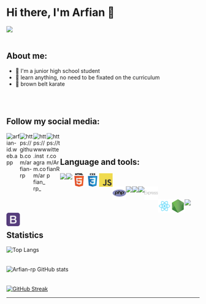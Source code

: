 # Hi there, I'm Arfian 👋
<a href="https://github.com/antonkomarev/github-profile-views-counter">
<img src="https://komarev.com/ghpvc/?username=arfian-rp">
</a>

<br/>
<br/>

## About me:
- 🏫 I'm a junior high school student
- 🍃 learn anything, no need to be fixated on the curriculum
- 🥋 brown belt karate

<br/>
<br/>

## Follow my social media:

[<img align="left" alt="arfian-id.web.app" width="35px" src="https://arfian-id.web.app/img/profil.jpg" />][website]
[<img align="left" alt="https://github.com/arfian-rp" width="35px" src="https://upload.wikimedia.org/wikipedia/commons/9/91/Octicons-mark-github.svg" />][github]
[<img align="left" alt="https://www.instagram.com/arfian_rp_" width="35px" src="https://upload.wikimedia.org/wikipedia/commons/a/a5/Instagram_icon.png" />][instagram]
[<img align="left" alt="https://twitter.com/ArfianRp" width="35px" src="https://cdn-icons-png.flaticon.com/512/124/124021.png" />][twitter]

<br/>
<br/>

## Language and tools:
<img height="35px" align="left" src="https://cdn.worldvectorlogo.com/logos/visual-studio-code-1.svg">
<img height="35px" align="left" src="https://cdn.worldvectorlogo.com/logos/git-icon.svg">
<img height="35px" align="left" src="https://raw.githubusercontent.com/github/explore/80688e429a7d4ef2fca1e82350fe8e3517d3494d/topics/html/html.png"> 
<img height="35px" align="left" src="https://raw.githubusercontent.com/github/explore/80688e429a7d4ef2fca1e82350fe8e3517d3494d/topics/css/css.png"> 
<img height="35px" align="left" src="https://raw.githubusercontent.com/github/explore/80688e429a7d4ef2fca1e82350fe8e3517d3494d/topics/javascript/javascript.png">
<br/><br/>
<img height="35px" align="left" src="https://raw.githubusercontent.com/github/explore/80688e429a7d4ef2fca1e82350fe8e3517d3494d/topics/php/php.png">
<img height="35px" align="left" src="https://w7.pngwing.com/pngs/624/318/png-transparent-java-development-kit-android-vulnerability-javanese-muslims-text-logo-malware.png">
<img height="35px" align="left" src="https://www.freepnglogos.com/uploads/logo-mysql-png/logo-mysql-mysql-logo-png-images-are-download-crazypng-21.png">
<img height="35px" align="left" src="https://cdn.icon-icons.com/icons2/2415/PNG/512/mongodb_original_wordmark_logo_icon_146425.png">
<img height="35px" align="left" src="https://raw.githubusercontent.com/github/explore/80688e429a7d4ef2fca1e82350fe8e3517d3494d/topics/express/express.png">
<br/><br/>
<img height="35px" align="left" src="https://raw.githubusercontent.com/github/explore/80688e429a7d4ef2fca1e82350fe8e3517d3494d/topics/react/react.png">
<img height="35px" align="left" src="https://raw.githubusercontent.com/github/explore/80688e429a7d4ef2fca1e82350fe8e3517d3494d/topics/nodejs/nodejs.png">
<img height="35px" align="left" src="https://e7.pngegg.com/pngimages/307/948/png-clipart-socket-io-node-js-javascript-network-socket-websocket-electrical-cable-angle-triangle.png">
<img height="35px" align="left" src="https://raw.githubusercontent.com/github/explore/80688e429a7d4ef2fca1e82350fe8e3517d3494d/topics/bootstrap/bootstrap.png">

<br/>
<br/>
<br/>

## Statistics
![Top Langs](https://github-readme-stats.vercel.app/api/top-langs/?username=arfian-rp&layout=compact&theme=onedark)
<br/>
<br/>
<br/>
![Arfian-rp GitHub stats](https://github-readme-stats.vercel.app/api?username=arfian-rp&show_icons=true&theme=onedark)
<br/>
<br/>
<br/>
[![GitHub Streak](http://github-readme-streak-stats.herokuapp.com?user=arfian-rp&theme=onedark)](https://git.io/streak-stats)
<hr/>

[website]: https://arfian-id.web.app
[github]: https://github.com/arfian-rp
[twitter]: https://twitter.com/ArfianRp
[instagram]: https://www.instagram.com/arfian_rp_

